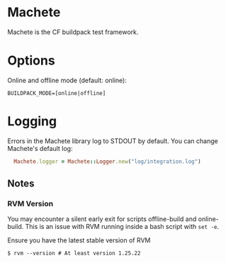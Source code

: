 # Machete

Machete is the CF buildpack test framework.

# Options

Online and offline mode (default: online):

    BUILDPACK_MODE=[online|offline]

# Logging

Errors in the Machete library log to STDOUT by default. You can change Machete's default log:

```RUBY
  Machete.logger = Machete::Logger.new("log/integration.log")
```

## Notes

### RVM Version

You may encounter a silent early exit for scripts offline-build and online-build. This is an issue with RVM running
inside a bash script with `set -e`.

Ensure you have the latest stable version of RVM

    $ rvm --version # At least version 1.25.22

